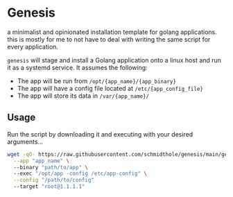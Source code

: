 # Genesis

a minimalist and opinionated installation template for golang applications. this is mostly for me to not have
to deal with writing the same script for every application.

`genesis` will stage and install a Golang application onto a linux host and run it as a systemd service.
It assumes the following:

* The app will be run from `/opt/{app_name}/{app_binary}`
* The app will have a config file located at `/etc/{app_config_file}`
* The app will store its data in `/var/{app_name}/`

## Usage

Run the script by downloading it and executing with your desired arguments...

```sh
wget -qO- https://raw.githubusercontent.com/schmidthole/genesis/main/genesis.sh | bash -s -- \
  --app "app_name" \ 
  --binary "path/to/app" \ 
  --exec "/opt/app -config /etc/app-config" \
  --config "/path/to/config"
  --target "root@1.1.1.1"
```
